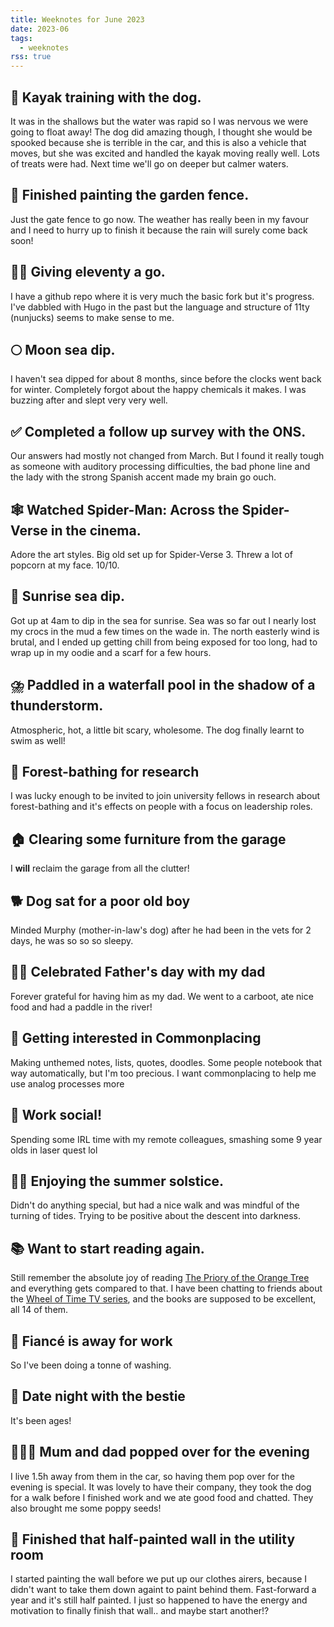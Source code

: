 ```yaml
---
title: Weeknotes for June 2023
date: 2023-06
tags:
  - weeknotes
rss: true
---
```


<div class="h-sm">

## 🚣 Kayak training with the dog.
It was in the shallows but the water was rapid so I was nervous we were going to float away! The dog did amazing though, I thought she would be spooked because she is terrible in the car, and this is also a vehicle that moves, but she was excited and handled the kayak moving really well. Lots of treats were had. Next time we'll go on deeper but calmer waters.

## 🎨️ Finished painting the garden fence.
Just the gate fence to go now. The weather has really been in my favour and I need to hurry up to finish it because the rain will surely come back soon!

## 👩‍💻 Giving eleventy a go.
 I have a github repo where it is very much the basic fork but it's progress. I've dabbled with Hugo in the past but the language and structure of 11ty (nunjucks) seems to make sense to me.

## 🌕 Moon sea dip.
I haven't sea dipped for about 8 months, since before the clocks went back for winter. Completely forgot about the happy chemicals it makes. I was buzzing after and slept very very well.

## ✅ Completed a follow up survey with the ONS.
Our answers had mostly not changed from March. But I found it really tough as someone with auditory processing difficulties, the bad phone line and the lady with the strong Spanish accent made my brain go ouch.

## 🕸️ Watched Spider-Man: Across the Spider-Verse in the cinema.
Adore the art styles. Big old set up for Spider-Verse 3. Threw a lot of popcorn at my face. 10/10.

## 🌊️ Sunrise sea dip.
Got up at 4am to dip in the sea for sunrise. Sea was so far out I nearly lost my crocs in the mud a few times on the wade in. The north easterly wind is brutal, and I ended up getting chill from being exposed for too long, had to wrap up in my oodie and a scarf for a few hours.

## ⛈️ Paddled in a waterfall pool in the shadow of a thunderstorm.
Atmospheric, hot, a little bit scary, wholesome. The dog finally learnt to swim as well!

## 🌲 Forest-bathing for research
I was lucky enough to be invited to join university fellows in research about forest-bathing and it's effects on people with a focus on leadership roles.

## 🏠 Clearing some furniture from the garage
I <strong>will</strong> reclaim the garage from all the clutter!

## 🐕 Dog sat for a poor old boy
Minded Murphy (mother-in-law's dog) after he had been in the vets for 2 days, he was so so so sleepy.

## 👨‍👧 Celebrated Father's day with my dad
Forever grateful for having him as my dad. We went to a carboot, ate nice food and had a paddle in the river!

## 🚣 Getting interested in Commonplacing
Making unthemed notes, lists, quotes, doodles. Some people notebook that way automatically, but I'm too precious. I want commonplacing to help me use analog processes more

## 🎨️ Work social!
Spending some IRL time with my remote colleagues, smashing some 9 year olds in laser quest lol

## 👩‍💻 Enjoying the summer solstice.
Didn't do anything special, but had a nice walk and was mindful of the turning of tides. Trying to be positive about the descent into darkness.

## 📚 Want to start reading again.
Still remember the absolute joy of reading <a href='https://www.goodreads.com/en/book/show/40275288' target='_blank'>The Priory of the Orange Tree</a> and everything gets compared to that. I have been chatting to friends about the <a href='https://www.amazon.co.uk/Wheel-Time-Season-1/dp/B09F59DZ2Z' target='_blank'>Wheel of Time TV series</a>, and the books are supposed to be excellent, all 14 of them.

  ## 🕺 Fiancé is away for work
So I've been doing a tonne of washing.

## 💞 Date night with the bestie
It's been ages!

## 👨‍👩‍👧 Mum and dad popped over for the evening
I live 1.5h away from them in the car, so having them pop over for the evening is special. It was lovely to have their company, they took the dog for a walk before I finished work and we ate good food and chatted. They also brought me some poppy seeds!

## 🎨 Finished that half-painted wall in the utility room
I started painting the wall before we put up our clothes airers, because I didn't want to take them down againt to paint behind them. Fast-forward a year and it's still half painted. I just so happened to have the energy and motivation to finally finish that wall.. and maybe start another!?

</div>